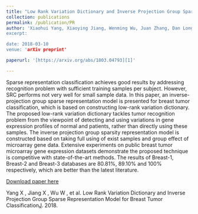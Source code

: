 ```yaml
---
title: "Low Rank Variation Dictionary and Inverse Projection Group Sparse Representation Model for Breast Tumor Classification"
collection: publications
permalink: /publication/PR
author: 'Xiaohui Yang, Xiaoying Jiang, Wenming Wu, Juan Zhang, Dan Long, Funa Zhou, **Yiming Xu**’
excerpt: 

date: 2018-03-10
venue: 'arXiv preprint'

paperurl: '[https://arxiv.org/abs/1803.04793][1]'

---
```

Sparse representation classification achieves good results by addressing recognition problem with sufficient training samples per subject. However, SRC performs not very well for small sample data. In this paper, an inverse-projection group sparse representation model is presented for breast tumor classification, which is based on constructing low-rank variation dictionary. The proposed low-rank variation dictionary tackles tumor recognition problem from the viewpoint of detecting and using variations in gene expression profiles of normal and patients, rather than directly using these samples. The inverse projection group sparsity representation model is constructed based on taking full using of exist samples and group effect of microarray gene data. Extensive experiments on public breast tumor microarray gene expression datasets demonstrate the proposed technique is competitive with state-of-the-art methods. The results of Breast-1, Breast-2 and Breast-3 databases are 80.81%, 89.10% and 100% respectively, which are better than the latest literature.

[Download paper here][2]

Yang X , Jiang X , Wu W , et al. Low Rank Variation Dictionary and Inverse Projection Group Sparse Representation Model for Breast Tumor Classification[J](). 2018.

[1]:	https://arxiv.org/abs/1803.04793
[2]:	https://arxiv.org/abs/1803.04793
